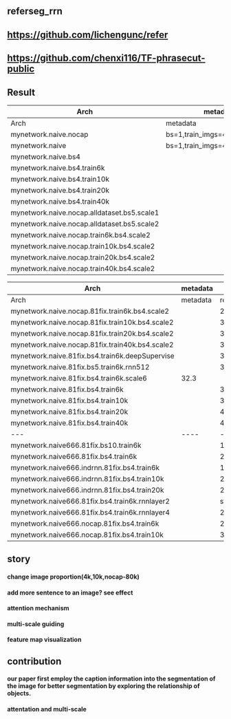## referseg_rrn

##  https://github.com/lichengunc/refer
##  https://github.com/chenxi116/TF-phrasecut-public

## Result

Arch|metadata|result|
|---|----|----|
Arch|metadata|result|
mynetwork.naive.nocap|bs=1,train_imgs=4k,val_imgs=1k|14.5|
mynetwork.naive|bs=1,train_imgs=4k,val_imgs=1k|22.3|
mynetwork.naive.bs4||25.6|
mynetwork.naive.bs4.train6k||28.97|
mynetwork.naive.bs4.train10k||33.27|
mynetwork.naive.bs4.train20k||37.2|
mynetwork.naive.bs4.train40k||42.24|
mynetwork.naive.nocap.alldataset.bs5.scale1||38.7|
mynetwork.naive.nocap.alldataset.bs5.scale2||37.8(epoch8)|
mynetwork.naive.nocap.train6k.bs4.scale2||26.4
mynetwork.naive.nocap.train10k.bs4.scale2||28.49|
mynetwork.naive.nocap.train20k.bs4.scale2||33.2|
mynetwork.naive.nocap.train40k.bs4.scale2||35.56|



Arch|metadata|result|
|---|----|----|
Arch|metadata|result|
mynetwork.naive.nocap.81fix.train6k.bs4.scale2||29.8|
mynetwork.naive.nocap.81fix.train10k.bs4.scale2||31.8|
mynetwork.naive.nocap.81fix.train20k.bs4.scale2||34.56|
mynetwork.naive.nocap.81fix.train40k.bs4.scale2||38.1|
mynetwork.naive.81fix.bs4.train6k.deepSupervise||30.4|
mynetwork.naive.81fix.bs5.train6k.rnn512||33.0|
mynetwork.naive.81fix.bs4.train6k.scale6|32.3|
mynetwork.naive.81fix.bs4.train6k||33.64|
mynetwork.naive.81fix.bs4.train10k||37.29|
mynetwork.naive.81fix.bs4.train20k||41.8|
mynetwork.naive.81fix.bs4.train40k||44.7(epoch8),stucked|
|---|----|----|
mynetwork.naive666.81fix.bs10.train6k||13.29|
mynetwork.naive666.81fix.bs4.train6k||21.2|
mynetwork.naive666.indrnn.81fix.bs4.train6k||16.0|
mynetwork.naive666.indrnn.81fix.bs4.train10k||21.9|
mynetwork.naive666.indrnn.81fix.bs4.train20k||28.46|
mynetwork.naive666.81fix.bs4.train6k.rnnlayer2||stopped|
mynetwork.naive666.81fix.bs4.train6k.rnnlayer4||24.8|
mynetwork.naive666.nocap.81fix.bs4.train6k||28.26|
mynetwork.naive666.nocap.81fix.bs4.train10k||30|









## story

#### change image proportion(4k,10k,nocap-80k)
#### add more sentence to an image? see effect
#### attention mechanism
#### multi-scale guiding
#### feature map visualization

## contribution

#### our paper first employ the caption information into the segmentation of the image for better segmentation by exploring the relationship of objects.

#### attentation and multi-scale




